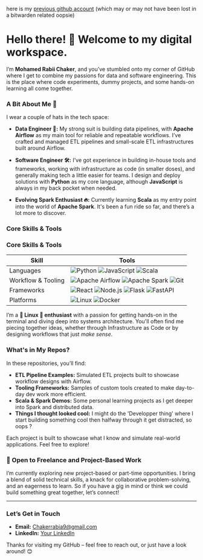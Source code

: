 
here is my [previous github account](https://github.com/chakerrabia) (which may or may not have been lost in a bitwarden related oopsie) 

# Hello there! 👋 Welcome to my digital workspace.

I’m **Mohamed Rabii Chaker**, and you’ve stumbled onto my corner of GitHub where I get to combine my passions for data and software engineering. This is the place where code experiments, dummy projects, and some hands-on learning all come together.

### A Bit About Me 🚀

I wear a couple of hats in the tech space:

- **Data Engineer 🧠:** My strong suit is building data pipelines, with **Apache Airflow** as my main tool for reliable and repeatable workflows. I’ve crafted and managed ETL pipelines and small-scale ETL infrastructures built around Airflow.
  
- **Software Engineer 🛠️:** I've got experience in building in-house tools and frameworks, working with infrastructure as code (in smaller doses), and generally making tech a little easier for teams. I design and deploy solutions with **Python** as my core language, although **JavaScript** is always in my back pocket when needed.

- **Evolving Spark Enthusiast 🔥:** Currently learning **Scala** as my entry point into the world of **Apache Spark**. It's been a fun ride so far, and there’s a lot more to discover.

### Core Skills & Tools

### Core Skills & Tools

| Skill               | Tools                                                 |
|---------------------|-------------------------------------------------------|
| Languages           | ![Python](https://img.shields.io/badge/-Python-306998?style=flat&logo=python) ![JavaScript](https://img.shields.io/badge/-JavaScript-F7DF1E?style=flat&logo=javascript) ![Scala](https://img.shields.io/badge/-Scala-DC322F?style=flat&logo=scala) |
| Workflow & Tooling  | ![Apache Airflow](https://img.shields.io/badge/-Apache%20Airflow-017CEE?style=flat&logo=apache-airflow) ![Apache Spark](https://img.shields.io/badge/-Apache%20Spark-E25A1C?style=flat&logo=apache-spark) ![Git](https://img.shields.io/badge/-Git-F05032?style=flat&logo=git) |
| Frameworks          | ![React](https://img.shields.io/badge/-React-61DAFB?style=flat&logo=react) ![Node.js](https://img.shields.io/badge/-Node.js-339933?style=flat&logo=node.js) ![Flask](https://img.shields.io/badge/-Flask-000000?style=flat&logo=flask) ![FastAPI](https://img.shields.io/badge/-FastAPI-009688?style=flat&logo=fastapi) |
| Platforms           | ![Linux](https://img.shields.io/badge/-Linux-FCC624?style=flat&logo=linux) ![Docker](https://img.shields.io/badge/-Docker-2496ED?style=flat&logo=docker)|


I’m a **🐧 Linux 🐧 enthusiast** with a passion for getting hands-on in the terminal and diving deep into systems architecture. You'll often find me piecing together ideas, whether through Infrastructure as Code or by designing workflows that just *make sense*.

### What's in My Repos?

In these repositories, you’ll find:

- **ETL Pipeline Examples:** Simulated ETL projects built to showcase workflow designs with Airflow.
- **Tooling Frameworks:** Samples of custom tools created to make day-to-day dev work more efficient.
- **Scala & Spark Demos:** Some personal learning projects as I get deeper into Spark and distributed data.
- **Things I thought looked cool:** I might do the 'Developper thing' where I start building something cool then halfway through it get distracted, so oops ? 

Each project is built to showcase what I know and simulate real-world applications. Feel free to explore!

### 👀 Open to Freelance and Project-Based Work

I’m currently exploring new project-based or part-time opportunities. I bring a blend of solid technical skills, a knack for collaborative problem-solving, and an eagerness to learn. So if you have a gig in mind or think we could build something great together, let’s connect!

---

### Let’s Get in Touch

- **Email:** Chakerrabia9@gmail.com
- **LinkedIn:** [Your LinkedIn](https://www.linkedin.com/in/chakerrabia/)

Thanks for visiting my GitHub – feel free to reach out, or just have a look around! 😊
